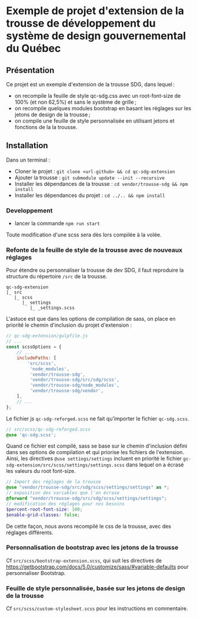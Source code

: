 # Exemple de projet d'extension de la trousse de développement du système de design gouvernemental du Québec

## Présentation

Ce projet est un exemple d'extension de la trousse SDG, dans lequel :
- on recompile la feuille de style qc-sdg.css avec un root-font-size de 100% (et non 62,5%) et sans le système de grille ;
- on recompile quelques modules bootstrap en basant les réglages sur les jetons de design de la trousse ;
- on compile une feuille de style personnalisée en utilisant jetons et fonctions de la la trousse.


## Installation
Dans un terminal :
- Cloner le projet : `git clone <url-github> && cd qc-sdg-extension`
- Ajouter la trousse : `git submodule update --init --recursive`
- Installer les dépendances de la trousse : `cd vendor/trousse-sdg && npm install`
- Installer les dépendances du projet : `cd ../.. && npm install`

### Developpement

- lancer la commande `npm run start`

Toute modification d'une scss sera dès lors compilée à la volée.

### Refonte de la feuille de style de la trousse avec de nouveaux réglages


Pour étendre ou personnaliser la trousse de dev SDG, il faut  reproduire la structure du répertoire `/src` de la trousse.

```
qc-sdg-extension
|_ src
   |_ scss
      |_ settings
         |_ _settings.scss
```

L'astuce est que dans les options de compilation de sass, on place en priorité le chemin d'inclusion du projet d'extension :

```js 
// qc-sdg-extension/gulpfile.js
// ...
const scssOptions = {
    // ...
    includePaths: [
        'src/scss',
         'node_modules',
         'vendor/trousse-sdg',
         'vendor/trousse-sdg/src/sdg/scss',
         'vendor/trousse-sdg/node_modules',
         'vendor/trousse-sdg/vendor',
    ],
    // ...
};
```

Le fichier js `qc-sdg-reforged.scss` ne fait qu'importer le fichier `qc-sdg.scss`.

```scss
// src/scss/qc-sdg-reforged.scss 
@use 'qc-sdg.scss';
```

Quand ce fichier est compilé, sass se base sur le chemin d'inclusion défini dans ses options de compilation et qui priorise les fichiers de l'extension.
Ainsi, les directives `@use settings/settings` incluent en priorité le fichier `gc-sdg-extension/src/scss/settings/settings.scss` dans lequel on a écrasé les valeurs du root font-size.

```scss
// Import des réglages de la trousse
@use "vendor/trousse-sdg/src/sdg/scss/settings/settings" as *;
// exposition des variables que l'on écrase
@forward "vendor/trousse-sdg/src/sdg/scss/settings/settings";
// modification des réglages pour nos besoins
$percent-root-font-size: 100;
$enable-grid-classes: false;
```
De cette façon, nous avons recompilé le css de la trousse, avec des réglages différents.

### Personnalisation de bootstrap avec les jetons de la trousse

Cf `src/scss/bootstrap-extension.scss`, qui suit les directives de https://getbootstrap.com/docs/5.0/customize/sass/#variable-defaults pour personnaliser Bootstrap.

### Feuille de style personnalisée, basée sur les jetons de design de la trousse

Cf `src/scss/custom-stylesheet.scss` pour les instructions en commentaire.
